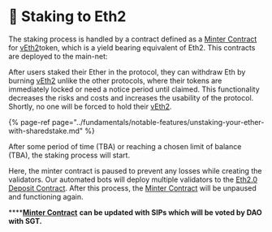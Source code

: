 # 🔩 Staking to Eth2

The staking process is handled by a contract defined as a [Minter Contract](https://etherscan.io/address/0xbca3b7b87dcb15f0efa66136bc0e4684a3e5da4d) for [vEth2](https://etherscan.io/token/0x898bad2774eb97cf6b94605677f43b41871410b1)token, which is a yield bearing equivalent of Eth2. This contracts are deployed to the main-net:

After users staked their Ether in the protocol, they can withdraw Eth by burning [vEth2](https://etherscan.io/token/0x898bad2774eb97cf6b94605677f43b41871410b1) unlike the other protocols, where their tokens are immediately locked or need a notice period until claimed. This functionality decreases the risks and costs and increases the usability of the protocol. Shortly, no one will be forced to hold their [vEth2](https://etherscan.io/token/0x898bad2774eb97cf6b94605677f43b41871410b1). 

{% page-ref page="../fundamentals/notable-features/unstaking-your-ether-with-sharedstake.md" %}

After some period of time \(TBA\) or reaching a chosen limit of balance \(TBA\), the staking process will start. 

Here, the minter contract is paused to prevent any losses while creating the validators. Our automated bots will deploy multiple validators to the [Eth2.0 Deposit Contract](https://etherscan.io/address/0x00000000219ab540356cBB839Cbe05303d7705Fa). After this process, the [Minter Contract](https://etherscan.io/address/0xbca3b7b87dcb15f0efa66136bc0e4684a3e5da4d) will be unpaused and functioning again. 

\*\*\*\*[**Minter Contract**](https://etherscan.io/address/0xbca3b7b87dcb15f0efa66136bc0e4684a3e5da4d) **can be updated with SIPs which will be voted by DAO with SGT.**  


